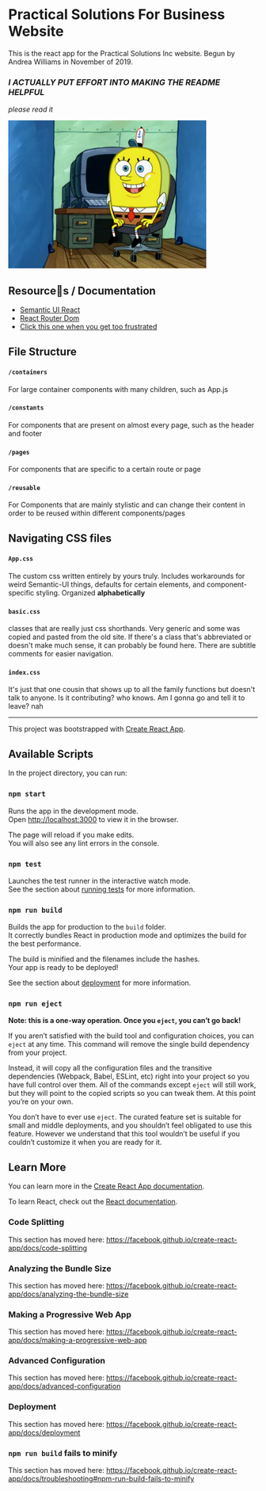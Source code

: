 # Practical Solutions For Business Website

This is the react app for the Practical Solutions Inc website. Begun by Andrea Williams in November of 2019.

### *I ACTUALLY PUT EFFORT INTO MAKING THE README HELPFUL*
*please read it*

<img src="./src/assets/media/spongebob_computer.jpg" width="400">

## Resources / Documentation
- [Semantic UI React](https://react.semantic-ui.com/)
- [React Router Dom](https://reacttraining.com/react-router/web/example/basic)
- [Click this one when you get too frustrated](https://www.reddit.com/r/wholesomememes/)

## File Structure

#### `/containers`

For large container components with many children, such as App.js

#### `/constants`

For components that are present on almost every page, such as the header and footer

#### `/pages`

For components that are specific to a certain route or page

#### `/reusable`

For Components that are mainly stylistic and can change their content in order to be reused within different components/pages

## Navigating CSS files

#### `App.css`
The custom css written entirely by yours truly. Includes workarounds for weird Semantic-UI things, defaults for certain elements, and component-specific styling. Organized **alphabetically**

#### `basic.css`
classes that are really just css shorthands. Very generic and some was copied and pasted from the old site. If there's a class that's abbreviated or doesn't make much sense, it can probably be found here. There are subtitle comments for easier navigation.

#### `index.css`
It's just that one cousin that shows up to all the family functions but doesn't talk to anyone. Is it contributing? who knows. Am I gonna go and tell it to leave? nah

---
This project was bootstrapped with [Create React App](https://github.com/facebook/create-react-app).

## Available Scripts

In the project directory, you can run:

### `npm start`

Runs the app in the development mode.<br />
Open [http://localhost:3000](http://localhost:3000) to view it in the browser.

The page will reload if you make edits.<br />
You will also see any lint errors in the console.

### `npm test`

Launches the test runner in the interactive watch mode.<br />
See the section about [running tests](https://facebook.github.io/create-react-app/docs/running-tests) for more information.

### `npm run build`

Builds the app for production to the `build` folder.<br />
It correctly bundles React in production mode and optimizes the build for the best performance.

The build is minified and the filenames include the hashes.<br />
Your app is ready to be deployed!

See the section about [deployment](https://facebook.github.io/create-react-app/docs/deployment) for more information.

### `npm run eject`

**Note: this is a one-way operation. Once you `eject`, you can’t go back!**

If you aren’t satisfied with the build tool and configuration choices, you can `eject` at any time. This command will remove the single build dependency from your project.

Instead, it will copy all the configuration files and the transitive dependencies (Webpack, Babel, ESLint, etc) right into your project so you have full control over them. All of the commands except `eject` will still work, but they will point to the copied scripts so you can tweak them. At this point you’re on your own.

You don’t have to ever use `eject`. The curated feature set is suitable for small and middle deployments, and you shouldn’t feel obligated to use this feature. However we understand that this tool wouldn’t be useful if you couldn’t customize it when you are ready for it.

## Learn More

You can learn more in the [Create React App documentation](https://facebook.github.io/create-react-app/docs/getting-started).

To learn React, check out the [React documentation](https://reactjs.org/).

### Code Splitting

This section has moved here: https://facebook.github.io/create-react-app/docs/code-splitting

### Analyzing the Bundle Size

This section has moved here: https://facebook.github.io/create-react-app/docs/analyzing-the-bundle-size

### Making a Progressive Web App

This section has moved here: https://facebook.github.io/create-react-app/docs/making-a-progressive-web-app

### Advanced Configuration

This section has moved here: https://facebook.github.io/create-react-app/docs/advanced-configuration

### Deployment

This section has moved here: https://facebook.github.io/create-react-app/docs/deployment

### `npm run build` fails to minify

This section has moved here: https://facebook.github.io/create-react-app/docs/troubleshooting#npm-run-build-fails-to-minify
